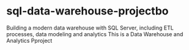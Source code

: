 # sql-data-warehouse-projectbo
Building a modern data warehouse with SQL Server, including ETL processes, data modeling and analytics
This is a Data Warehouse and Analytics Pproject
